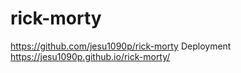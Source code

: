﻿# rick-morty
https://github.com/jesu1090p/rick-morty
Deployment https://jesu1090p.github.io/rick-morty/
